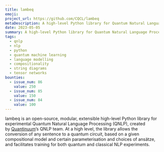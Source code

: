 ```yaml
---
title: lambeq
emoji:
project_url: https://github.com/CQCL/lambeq
metaDescription: A high-level Python library for Quantum Natural Language Processing.
date: 2023-05-05
summary: A high-level Python library for Quantum Natural Language Processing.
tags:
  - qnlp
  - nlp
  - python
  - quantum machine learning
  - language modelling
  - compositionality
  - string diagrams
  - tensor networks
bounties:
  - issue_num: 86
    value: 250
  - issue_num: 85
    value: 150
  - issue_num: 84
    value: 100
---
```


lambeq is an open-source, modular, extensible high-level Python library for experimental Quantum Natural Language Processing (QNLP), created by [Quantinuum](https://www.quantinuum.com/)’s QNLP team. At a high level, the library allows the conversion of any sentence to a quantum circuit, based on a given compositional model and certain parameterisation and choices of ansätze, and facilitates training for both quantum and classical NLP experiments.
